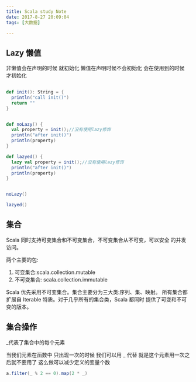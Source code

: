 ```yaml
---
title: Scala study Note
date: 2017-8-27 20:09:04
tags: [大数据]

---
```


## Lazy 懒值

非懒值会在声明的时候 就初始化
懒值在声明时候不会初始化 会在使用到的时候 才初始化

```scala
    
def init(): String = {
  println("call init()")
  return ""
}


def noLazy() {
  val property = init();//没有使用lazy修饰
  println("after init()")
  println(property)
}

def lazyed() {
  lazy val property = init();//没有使用lazy修饰
  println("after init()")
  println(property)
}


noLazy()

lazyed()
```


##  集合
Scala 同时支持可变集合和不可变集合，不可变集合从不可变，可以安全 的并发访问。


两个主要的包:
1) 可变集合:scala.collection.mutable
2) 不可变集合: scala.collection.immutable

Scala 优先采用不可变集合。集合主要分为三大类:序列、集、映射。 所有集合都扩展自 Iterable 特质。对于几乎所有的集合类，Scala 都同时
提供了可变和不可变的版本。


## 集合操作

_代表了集合中的每个元素

当我们元素在函数中 只出现一次的时候 我们可以用 _ 代替
就是这个元素用一次之后就不要用了 这么做可以减少定义的变量个数 
```scala
a.filter(_ % 2 == 0).map(2 * _)
```